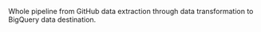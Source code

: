 Whole pipeline from GitHub data extraction through data transformation to BigQuery data destination.


